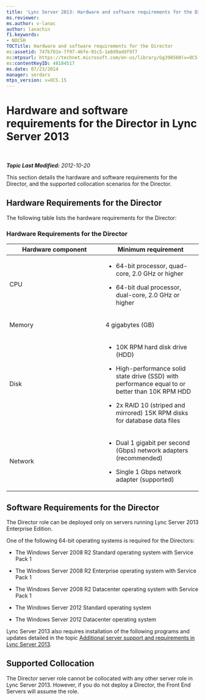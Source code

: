 ```yaml
---
title: 'Lync Server 2013: Hardware and software requirements for the Director'
ms.reviewer: 
ms.author: v-lanac
author: lanachin
f1.keywords:
- NOCSH
TOCTitle: Hardware and software requirements for the Director
ms:assetid: 747b701e-7f97-46fe-91c5-1e8d9addf9f7
ms:mtpsurl: https://technet.microsoft.com/en-us/library/Gg398560(v=OCS.15)
ms:contentKeyID: 48184517
ms.date: 07/23/2014
manager: serdars
mtps_version: v=OCS.15
---
```


<div data-xmlns="http://www.w3.org/1999/xhtml">

<div class="topic" data-xmlns="http://www.w3.org/1999/xhtml" data-msxsl="urn:schemas-microsoft-com:xslt" data-cs="https://msdn.microsoft.com/">

<div data-asp="https://msdn2.microsoft.com/asp">

# Hardware and software requirements for the Director in Lync Server 2013

</div>

<div id="mainSection">

<div id="mainBody">

<span> </span>

_**Topic Last Modified:** 2012-10-20_

This section details the hardware and software requirements for the Director, and the supported collocation scenarios for the Director.

<div>

## Hardware Requirements for the Director

The following table lists the hardware requirements for the Director:

### Hardware Requirements for the Director

<table>
<colgroup>
<col style="width: 50%" />
<col style="width: 50%" />
</colgroup>
<thead>
<tr class="header">
<th>Hardware component</th>
<th>Minimum requirement</th>
</tr>
</thead>
<tbody>
<tr class="odd">
<td><p>CPU</p></td>
<td><ul>
<li><p>64-bit processor, quad-core, 2.0 GHz or higher</p></li>
<li><p>64-bit dual processor, dual-core, 2.0 GHz or higher</p></li>
</ul></td>
</tr>
<tr class="even">
<td><p>Memory</p></td>
<td><p>4 gigabytes (GB)</p></td>
</tr>
<tr class="odd">
<td><p>Disk</p></td>
<td><ul>
<li><p>10K RPM hard disk drive (HDD)</p></li>
<li><p>High-performance solid state drive (SSD) with performance equal to or better than 10K RPM HDD</p></li>
<li><p>2x RAID 10 (striped and mirrored) 15K RPM disks for database data files</p></li>
</ul></td>
</tr>
<tr class="even">
<td><p>Network</p></td>
<td><ul>
<li><p>Dual 1 gigabit per second (Gbps) network adapters (recommended)</p></li>
<li><p>Single 1 Gbps network adapter (supported)</p></li>
</ul></td>
</tr>
</tbody>
</table>


</div>

<div>

## Software Requirements for the Director

The Director role can be deployed only on servers running Lync Server 2013 Enterprise Edition.

One of the following 64-bit operating systems is required for the Directors:

  - The Windows Server 2008 R2 Standard operating system with Service Pack 1

  - The Windows Server 2008 R2 Enterprise operating system with Service Pack 1

  - The Windows Server 2008 R2 Datacenter operating system with Service Pack 1

  - The Windows Server 2012 Standard operating system

  - The Windows Server 2012 Datacenter operating system

Lync Server 2013 also requires installation of the following programs and updates detailed in the topic [Additional server support and requirements in Lync Server 2013](lync-server-2013-additional-server-support-and-requirements.md).

</div>

<div>

## Supported Collocation

The Director server role cannot be collocated with any other server role in Lync Server 2013. However, if you do not deploy a Director, the Front End Servers will assume the role.

</div>

</div>

<span> </span>

</div>

</div>

</div>

